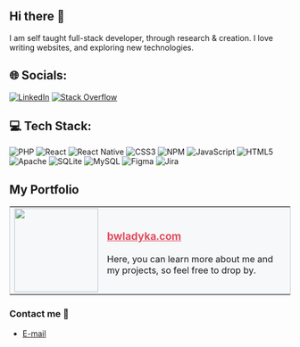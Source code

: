 ##  Hi there 👋

I am self taught full-stack developer, through research & creation. I love writing websites, and exploring new technologies. 

## 🌐 Socials:
[![LinkedIn](https://img.shields.io/badge/LinkedIn-%230077B5.svg?logo=linkedin&logoColor=white)](https://linkedin.com/in/bartosz-władyka-6a6a39204) [![Stack Overflow](https://img.shields.io/badge/-Stackoverflow-FE7A16?logo=stack-overflow&logoColor=white)](https://stackoverflow.com/users/10077551) 

## 💻 Tech Stack:
![PHP](https://img.shields.io/badge/php-%23777BB4.svg?style=flat&logo=php&logoColor=white) ![React](https://img.shields.io/badge/react-%2320232a.svg?style=flat&logo=react&logoColor=%2361DAFB) ![React Native](https://img.shields.io/badge/react_native-%2320232a.svg?style=flat&logo=react&logoColor=%2361DAFB) ![CSS3](https://img.shields.io/badge/css3-%231572B6.svg?style=flat&logo=css3&logoColor=white) ![NPM](https://img.shields.io/badge/NPM-%23CB3837.svg?style=flat&logo=npm&logoColor=white) ![JavaScript](https://img.shields.io/badge/javascript-%23323330.svg?style=flat&logo=javascript&logoColor=%23F7DF1E) ![HTML5](https://img.shields.io/badge/html5-%23E34F26.svg?style=flat&logo=html5&logoColor=white) ![Apache](https://img.shields.io/badge/apache-%23D42029.svg?style=flat&logo=apache&logoColor=white) ![SQLite](https://img.shields.io/badge/sqlite-%2307405e.svg?style=flat&logo=sqlite&logoColor=white) ![MySQL](https://img.shields.io/badge/mysql-%2300000f.svg?style=flat&logo=mysql&logoColor=white) ![Figma](https://img.shields.io/badge/figma-%23F24E1E.svg?style=flat&logo=figma&logoColor=white) ![Jira](https://img.shields.io/badge/jira-%230A0FFF.svg?style=flat&logo=jira&logoColor=white)

## My Portfolio
<table style="border: solid #c6cbd1 1px">
  <tr style="background-color: #f6f8fa">
    <td><img src="http://bwladyka.com/img/favicon.png" width="150px" height="150px" style="background-color: #f6f8fa";></td>
    <td><h3><a href="http://bwladyka.com/" style="color: #e04f5f;">bwladyka.com</a></h3><p>Here, you can learn more about me and my projects, so feel free to drop by.</p></td>
  </tr>

 </table>



### Contact me 💬
* [E-mail](http://bwladyka.com/contact.php)
